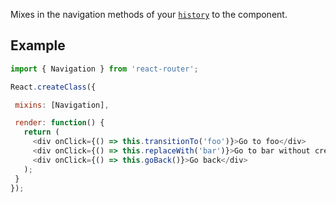 Mixes in the navigation methods of your [`history`][history] to the
component.

Example
-------

```js
import { Navigation } from 'react-router';

React.createClass({

 mixins: [Navigation],

 render: function() {
   return (
     <div onClick={() => this.transitionTo('foo')}>Go to foo</div>
     <div onClick={() => this.replaceWith('bar')}>Go to bar without creating a new history entry</div>
     <div onClick={() => this.goBack()}>Go back</div>
   );
 }
});
```

  [history]:#TODO



